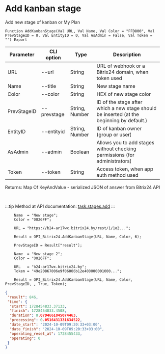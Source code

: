 ﻿---
sidebar_position: 1
---

# Add kanban stage
 Add new stage of kanban or My Plan



`Function AddKanbanStage(Val URL, Val Name, Val Color = "FFD800", Val PrevStageID = 0, Val EntityID = 0, Val AsAdmin = False, Val Token = "") Export`

  | Parameter | CLI option | Type | Description |
  |-|-|-|-|
  | URL | --url | String | URL of webhook or a Bitrix24 domain, when token used |
  | Name | --title | String | New stage name |
  | Color | --color | String | HEX of new stage color |
  | PrevStageID | --prevstage | String, Number | ID of the stage after which a new stage should be inserted (at the beginning by default.) |
  | EntityID | --entityid | String, Number | ID of kanban owner (group or user) |
  | AsAdmin | --admin | Boolean | Allows you to add stages without checking permissions (for administrators) |
  | Token | --token | String | Access token, when app auth method used |

  
  Returns:  Map Of KeyAndValue - serialized JSON of answer from Bitrix24 API

<br/>

:::tip
Method at API documentation: [task.stages.add](https://dev.1c-bitrix.ru/rest_help/tasks/task/kanban/task_stages_add.php)
:::
<br/>


```bsl title="Code example"
    Name  = "New stage";
    Color = "0026FF";

    URL = "https://b24-ar17wx.bitrix24.by/rest/1/1o2...";

    Result = OPI_Bitrix24.AddKanbanStage(URL, Name, Color, 6);

    PrevStageID = Result["result"];

    Name  = "New stage 2";
    Color = "0026FF";

    URL   = "b24-ar17wx.bitrix24.by";
    Token = "49e20867006e9f06006b12e400000001000...";

    Result = OPI_Bitrix24.AddKanbanStage(URL, Name, Color, PrevStageID, , True, Token);
```
 



```json title="Result"
{
 "result": 846,
 "time": {
  "start": 1728454833.37133,
  "finish": 1728454833.4508,
  "duration": 0.0794661045074463,
  "processing": 0.0516431331634522,
  "date_start": "2024-10-09T09:20:33+03:00",
  "date_finish": "2024-10-09T09:20:33+03:00",
  "operating_reset_at": 1728455433,
  "operating": 0
 }
}
```
